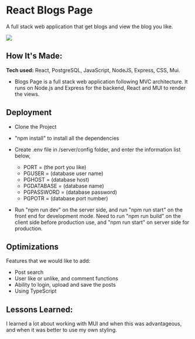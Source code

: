 # React Blogs Page
A full stack web application that get blogs and view the blog you like.

![](https://user-images.githubusercontent.com/103638319/209824690-0c48bf72-3997-49ec-bbae-12c40d29a224.png)


## How It's Made:
**Tech used:** React, PostgreSQL, JavaScript, NodeJS, Express, CSS, Mui.
- Blogs Page is a full stack web application following MVC architecture. It runs on Node.js and Express for the backend, React and MUI to render the views.


## Deployment
- Clone the Project
- "npm install" to install all the dependencies
- Create .env file in /server/config folder, and enter the information list below,
    - PORT = (the port you like)
    - PGUSER = (database user name)
    - PGHOST = (database host)
    - PGDATABASE = (database name)
    - PGPASSWORD = (database password)
    - PGPOTR = (database port number)
    
- Run "npm run dev" on the server side, and run "npm run start" on the front end for development mode. Need to run "npm run build" on the client side before production use, and "npm run start" on server side for production. 


## Optimizations
Features that we would like to add:
- Post search 
- User like or unlike, and comment functions
- Ability to login, upload and save the posts
- Using TypeScript


## Lessons Learned:
I learned a lot about working with MUI and when this was advantageous, and when it was better to use my own styling.

